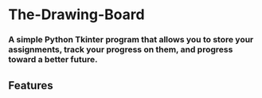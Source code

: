 # The-Drawing-Board
### A simple Python Tkinter program that allows you to store your assignments, track your progress on them, and progress toward a better future.

## Features 

